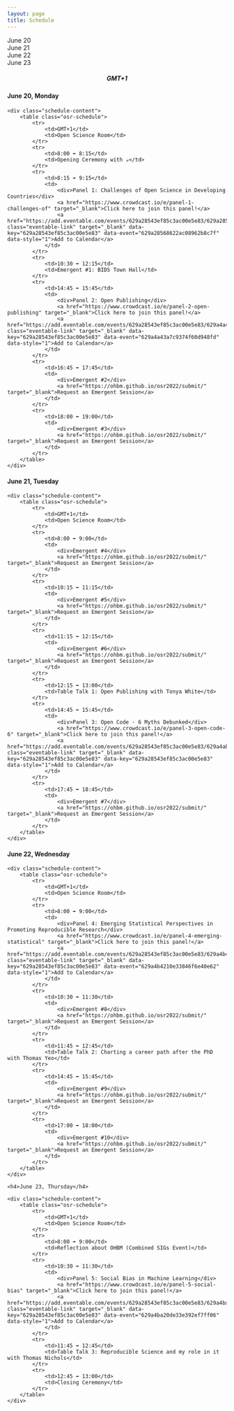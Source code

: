 ```yaml
---
layout: page
title: Schedule
---
```


<script>
const ALL_DAYS = ["06-20", "06-21", "06-22", "06-23"];

function setupActiveDayTab(activeDay) {
    /* First, remove the "active" classname for all tabs */
    ALL_DAYS.forEach(day => {
        let divDay = document.getElementById(`day-${day}`);
        divDay.className = divDay.className.replace("active", "");
    });
    
    /* Then add it to the appropriate day */
    let divDay = document.getElementById(`day-${activeDay}`);
    divDay.className = `${divDay.className} active`;
}

function setupActiveDaySchedule(activeDay) {
    /* First, hide all the schedule blocks */
    ALL_DAYS.forEach(day => {
        let divDay = document.getElementById(`schedule-${day}`);
        divDay.className = divDay.className.replace("active", "");
    });
    
    /* Then display:block to show the appropriate one */
    let divDay = document.getElementById(`schedule-${activeDay}`);
    divDay.className = `${divDay.className} active`;
}

function showScheduleForDay(day) {
    setupActiveDayTab(day);
    setupActiveDaySchedule(day);
}
</script>


<div class="schedule-days">
  <div id="day-06-20" class="schedule-day active" onclick="showScheduleForDay('06-20')">June 20</div>
  <div id="day-06-21" class="schedule-day" onclick="showScheduleForDay('06-21')">June 21</div>
  <div id="day-06-22" class="schedule-day" onclick="showScheduleForDay('06-22')">June 22</div>
  <div id="day-06-23" class="schedule-day" onclick="showScheduleForDay('06-23')">June 23</div>
</div>

<h5 style="text-align: center;">
GMT+1
</h5>


<div id="schedule-06-20" class="schedule-block active">
    <h4>June 20, Monday</h4>

    <div class="schedule-content">
        <table class="osr-schedule">
            <tr>
                <td>GMT+1</td>
                <td>Open Science Room</td>
            </tr>
            <tr>
                <td>8:00 ➡ 8:15</td>
                <td>Opening Ceremony with ☕</td>
            </tr>
            <tr>
                <td>8:15 ➡ 9:15</td>
                <td>
                    <div>Panel 1: Challenges of Open Science in Developing Countries</div>
                    <a href="https://www.crowdcast.io/e/panel-1-challenges-of" target="_blank">Click here to join this panel!</a>
                    <a href="https://add.eventable.com/events/629a28543ef85c3ac00e5e83/629a28568622ac08962b8c7f" class="eventable-link" target="_blank" data-key="629a28543ef85c3ac00e5e83" data-event="629a28568622ac08962b8c7f" data-style="1">Add to Calendar</a>
                </td>
            </tr>
            <tr>
                <td>10:30 ➡ 12:15</td>
                <td>Emergent #1: BIDS Town Hall</td>
            </tr>
            <tr>
                <td>14:45 ➡ 15:45</td>
                <td>
                    <div>Panel 2: Open Publishing</div>
                    <a href="https://www.crowdcast.io/e/panel-2-open-publishing" target="_blank">Click here to join this panel!</a>
                    <a href="https://add.eventable.com/events/629a28543ef85c3ac00e5e83/629a4a43a7c9374f60d948fd/" class="eventable-link" target="_blank" data-key="629a28543ef85c3ac00e5e83" data-event="629a4a43a7c9374f60d948fd" data-style="1">Add to Calendar</a>
                </td>
            </tr>
            <tr>
                <td>16:45 ➡ 17:45</td>
                <td>
                    <div>Emergent #2</div>
                    <a href="https://ohbm.github.io/osr2022/submit/" target="_blank">Request an Emergent Session</a>
                </td>
            </tr>
            <tr>
                <td>18:00 ➡ 19:00</td>
                <td>
                    <div>Emergent #3</div>
                    <a href="https://ohbm.github.io/osr2022/submit/" target="_blank">Request an Emergent Session</a>
                </td>
            </tr>
        </table>
    </div>
</div>

<div id="schedule-06-21" class="schedule-block">
    <h4>June 21, Tuesday</h4>

    <div class="schedule-content">
        <table class="osr-schedule">
            <tr>
                <td>GMT+1</td>
                <td>Open Science Room</td>
            </tr>
            <tr>
                <td>8:00 ➡ 9:00</td>
                <td>
                    <div>Emergent #4</div>
                    <a href="https://ohbm.github.io/osr2022/submit/" target="_blank">Request an Emergent Session</a>
                </td>
            </tr>
            <tr>
                <td>10:15 ➡ 11:15</td>
                <td>
                    <div>Emergent #5</div>
                    <a href="https://ohbm.github.io/osr2022/submit/" target="_blank">Request an Emergent Session</a>
                </td>
            </tr>
            <tr>
                <td>11:15 ➡ 12:15</td>
                <td>
                    <div>Emergent #6</div>
                    <a href="https://ohbm.github.io/osr2022/submit/" target="_blank">Request an Emergent Session</a>
                </td>
            </tr>
            <tr>
                <td>12:15 ➡ 13:00</td>
                <td>Table Talk 1: Open Publishing with Tonya White</td>
            </tr>
            <tr>
                <td>14:45 ➡ 15:45</td>
                <td>
                    <div>Panel 3: Open Code - 6 Myths Debunked</div>
                    <a href="https://www.crowdcast.io/e/panel-3-open-code-6" target="_blank">Click here to join this panel!</a>
                    <a href="https://add.eventable.com/events/629a28543ef85c3ac00e5e83/629a4abd1fd9d50830ca3664/" class="eventable-link" target="_blank" data-key="629a28543ef85c3ac00e5e83" data-key="629a28543ef85c3ac00e5e83" data-style="1">Add to Calendar</a>
                </td>
            </tr>
            <tr>
                <td>17:45 ➡ 18:45</td>
                <td>
                    <div>Emergent #7</div>
                    <a href="https://ohbm.github.io/osr2022/submit/" target="_blank">Request an Emergent Session</a>
                </td>
            </tr>
        </table>
    </div>
</div>


<div id="schedule-06-22" class="schedule-block">
    <h4>June 22, Wednesday</h4>

    <div class="schedule-content">
        <table class="osr-schedule">
            <tr>
                <td>GMT+1</td>
                <td>Open Science Room</td>
            </tr>
            <tr>
                <td>8:00 ➡ 9:00</td>
                <td>
                    <div>Panel 4: Emerging Statistical Perspectives in Promoting Reproducible Research</div>
                    <a href="https://www.crowdcast.io/e/panel-4-emerging-statistical" target="_blank">Click here to join this panel!</a>
                    <a href="https://add.eventable.com/events/629a28543ef85c3ac00e5e83/629a4b4210e33846f6e40e62/" class="eventable-link" target="_blank" data-key="629a28543ef85c3ac00e5e83" data-event="629a4b4210e33846f6e40e62" data-style="1">Add to Calendar</a>
                </td>
            </tr>
            <tr>
                <td>10:30 ➡ 11:30</td>
                <td>
                    <div>Emergent #8</div>
                    <a href="https://ohbm.github.io/osr2022/submit/" target="_blank">Request an Emergent Session</a>
                </td>
            </tr>
            <tr>
                <td>11:45 ➡ 12:45</td>
                <td>Table Talk 2: Charting a career path after the PhD with Thomas Yeo</td>
            </tr>
            <tr>
                <td>14:45 ➡ 15:45</td>
                <td>
                    <div>Emergent #9</div>
                    <a href="https://ohbm.github.io/osr2022/submit/" target="_blank">Request an Emergent Session</a>
                </td>
            </tr>
            <tr>
                <td>17:00 ➡ 18:00</td>
                <td>
                    <div>Emergent #10</div>
                    <a href="https://ohbm.github.io/osr2022/submit/" target="_blank">Request an Emergent Session</a>
                </td>
            </tr>
        </table>
    </div>
</div>
<div id="schedule-06-23" class="schedule-block">

    <h4>June 23, Thursday</h4>

    <div class="schedule-content">   
        <table class="osr-schedule">
            <tr>
                <td>GMT+1</td>
                <td>Open Science Room</td>
            </tr>
            <tr>
                <td>8:00 ➡ 9:00</td>
                <td>Reflection about OHBM (Combined SIGs Event)</td>
            </tr>
            <tr>
                <td>10:30 ➡ 11:30</td>
                <td>
                    <div>Panel 5: Social Bias in Machine Learning</div>
                    <a href="https://www.crowdcast.io/e/panel-5-social-bias" target="_blank">Click here to join this panel!</a>
                    <a href="https://add.eventable.com/events/629a28543ef85c3ac00e5e83/629a4ba20de33e392ef7ff06/" class="eventable-link" target="_blank" data-key="629a28543ef85c3ac00e5e83" data-event="629a4ba20de33e392ef7ff06" data-style="1">Add to Calendar</a>
                </td>
            </tr>
            <tr>
                <td>11:45 ➡ 12:45</td>
                <td>Table Talk 3: Reproducible Science and my role in it with Thomas Nichols</td>
            </tr>
            <tr>
                <td>12:45 ➡ 13:00</td>
                <td>Closing Ceremony</td>
            </tr>
        </table>
    </div>

</div>

<script>!function(d,s,id){var js,fjs=d.getElementsByTagName(s)[0];if(!d.getElementById(id)){js=d.createElement(s);js.id=id;js.src='https://plugins.eventable.com/eventable.js';fjs.parentNode.insertBefore(js,fjs);}}(document,'script', 'eventable-script');</script>
